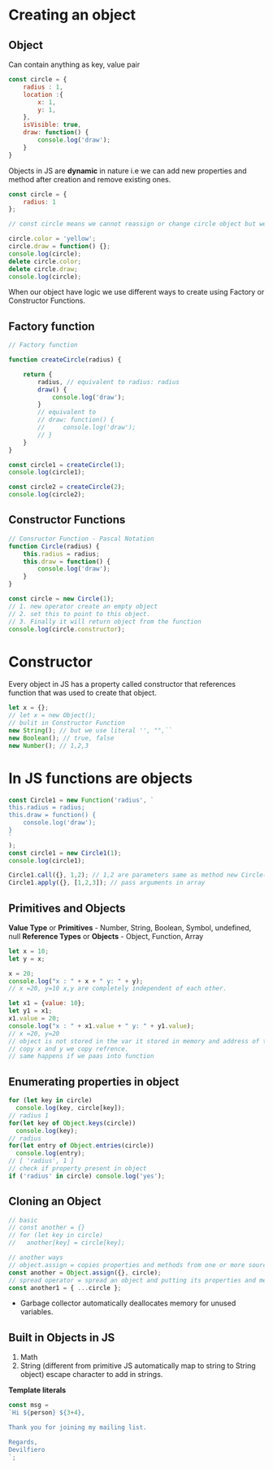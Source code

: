 
# Creating an object 

## Object 
Can contain anything as key, value pair 
```js
const circle = {
    radius : 1,
    location :{
        x: 1,
        y: 1,
    },
    isVisible: true,
    draw: function() {
        console.log('draw');
    }
}
```


Objects in JS are **dynamic** in nature i.e we can add new properties and method after creation and remove existing ones.

```js
const circle = {
    radius: 1 
};

// const circle means we cannot reassign or change circle object but we can add or remove properties.

circle.color = 'yellow';
circle.draw = function() {};
console.log(circle);
delete circle.color;
delete circle.draw;
console.log(circle);
```


When our object have logic we use different ways to create using Factory or Constructor Functions.

## Factory function

```js
// Factory function

function createCircle(radius) {

    return {
        radius, // equivalent to radius: radius
        draw() {
            console.log('draw');
        }
        // equivalent to
        // draw: function() {
        //     console.log('draw');
        // }
    }
}

const circle1 = createCircle(1);
console.log(circle1);

const circle2 = createCircle(2);
console.log(circle2);
```

## Constructor Functions

```js
// Consructor Function - Pascal Notation
function Circle(radius) {
    this.radius = radius;
    this.draw = function() {
        console.log('draw');
    }
}

const circle = new Circle(1);
// 1. new operator create an empty object
// 2. set this to point to this object.
// 3. Finally it will return object from the function
console.log(circle.constructor);

```


# Constructor

Every object in JS has a property called constructor that references function that was used to create that object.

```js
let x = {};
// let x = new Object();
// bulit in Constructor Function
new String(); // but we use literal '', "",``
new Boolean(); // true, false
new Number(); // 1,2,3

```

# In JS functions are objects

```js
const Circle1 = new Function('radius', `
this.radius = radius;
this.draw = function() {
    console.log('draw');
}
`
);
const circle1 = new Circle1(1);
console.log(circle1);

Circle1.call({}, 1,2); // 1,2 are parameters same as method new Circle(1)
Circle1.apply({}, [1,2,3]); // pass arguments in array
```


## Primitives and Objects

**Value Type** or **Primitives** - Number, String, Boolean, Symbol, undefined, null
**Reference Types** or **Objects** - Object, Function, Array


```js
let x = 10;
let y = x;

x = 20;
console.log("x : " + x + " y: " + y);
// x =20, y=10 x,y are completely independent of each other.

let x1 = {value: 10};
let y1 = x1;
x1.value = 20;
console.log("x : " + x1.value + " y: " + y1.value);
// x =20, y=20
// object is not stored in the var it stored in memory and address of that memory location stored inside variable.
// copy x and y we copy refrence.
// same happens if we paas into function 
```

## Enumerating properties in object

```js
for (let key in circle) 
  console.log(key, circle[key]);
// radius 1
for(let key of Object.keys(circle))
  console.log(key);
// radius
for(let entry of Object.entries(circle))
  console.log(entry);
// [ 'radius', 1 ]
// check if property present in object
if ('radius' in circle) console.log('yes');
```

## Cloning an Object

```js
// basic
// const another = {}
// for (let key in circle) 
//   another[key] = circle[key];

// another ways
// object.assign = copies properties and methods from one or more source object into target object.
const another = Object.assign({}, circle);
// spread operator = spread an object and putting its properties and method into another.
const another1 = { ...circle };
```

- Garbage collector automatically deallocates memory for unused variables.

## Built in Objects in JS

1. Math
2. String (different from primitive JS automatically map to string to String object)
escape character to add in strings.

**Template literals** 

```js
const msg = 
`Hi ${person} ${3+4},

Thank you for joining my mailing list.

Regards,
Devilfiero
`;
```

